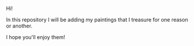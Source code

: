 Hi!

In this repository I will be adding my paintings that I treasure for one reason or another.

I hope you'll enjoy them!
